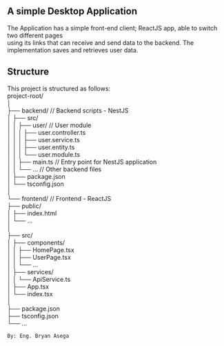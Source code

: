 ## A simple Desktop Application
The Application has a simple front-end client; ReactJS app, able to switch two different pages<br>
using its links that can receive and send data to the backend. 
The implementation saves and retrieves user data.

## Structure
This project is structured as follows:<br>
project-root/<br>
│<br>
├── backend/            // Backend scripts - NestJS<br>
│   ├── src/<br>
│   │   ├── user/       // User module<br>
│   │   │   ├── user.controller.ts<br>
│   │   │   ├── user.service.ts<br>
│   │   │   ├── user.entity.ts<br>
│   │   │   └── user.module.ts<br>
│   │   ├── main.ts     // Entry point for NestJS application<br>
│   │   └── ...         // Other backend files<br>
│   ├── package.json<br>
│   └── tsconfig.json<br>
│<br>
└── frontend/           // Frontend - ReactJS<br>
    ├── public/<br>
    │   ├── index.html<br>
    │   └── ...<br>
    │<br>
    ├── src/<br>
    │   ├── components/<br>
    │   │   ├── HomePage.tsx<br>
    │   │   ├── UserPage.tsx<br>
    │   │   └── ...<br>
    │   ├── services/<br>
    │   │   └── ApiService.ts<br>
    │   ├── App.tsx<br>
    │   └── index.tsx<br>
    │<br>
    ├── package.json<br>
    ├── tsconfig.json<br>
    └── ...


```By: Eng. Bryan Asega```